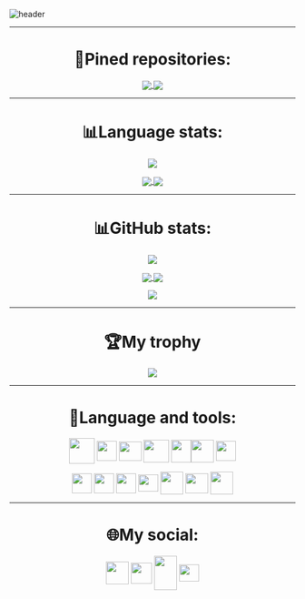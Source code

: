 <!--START_SECTION:waka-->
<!--END_SECTION:waka-->

![header](https://capsule-render.vercel.app/api?type=waving&color=gradient&height=350&section=header&text=Hello%20World!&fontSize=75&animation=fadeIn&fontAlignY=35&desc=I`m%20learning%20Python%20and%20C%20and%20I%20also%20love%20%20programming.&descAlign=52)


---
<h1 align="center">📌Pined repositories:</h1>
<p align="center">
<a href="https://github.com/anuraghazra/github-readme-stats">
  <img align="center" src="https://github-readme-stats.vercel.app/api/pin/?username=pwp-programer&repo=College_labs&theme=jolly" />
</a>
<a href="https://github.com/anuraghazra/github-readme-stats">
  <img align="center" src="https://github-readme-stats.vercel.app/api/pin/?username=pwp-programer&repo=Python&theme=jolly" />
</a>





---
<!-- Время активности за неделю -->
<h1 align="center">📊Language stats:</h1>
<p align="center">
<p align="center">
<a href="https://github.com/anuraghazra/github-readme-stats">
  <img align="center" src="https://github-readme-stats.vercel.app/api/wakatime?username=pwp-programer&theme=dracula&layout=compact" />
</a>


<p align="center">
<a href="https://github.com/anuraghazra/github-readme-stats">
  <img align="center" src="https://github-profile-summary-cards.vercel.app/api/cards/most-commit-language?username=pwp-programer&theme=dracula&algin=center" />
</a>
<a href="https://github.com/anuraghazra/convoychat">
  <img align="center" src="https://github-profile-summary-cards.vercel.app/api/cards/repos-per-language?username=pwp-programer&theme=jolly&algin=center" />
</a>



---
<!-- Карточка профиля:  -->
<h1 align="center">📊GitHub stats:</h1>
<p align="center">
<a href="https://git.io/streak-stats">
  <img align="center" src="https://github-readme-streak-stats.herokuapp.com/?user=pwp-programer&theme=jolly" />
</a>



<p align="center">
<a href="https://github.com/anuraghazra/github-readme-stats">
  <img align="center" src="https://github-profile-summary-cards.vercel.app/api/cards/stats?username=pwp-programer&theme=jolly&algin=center" />
</a>
<a href="https://github.com/anuraghazra/convoychat">
  <img align="center" src="https://github-profile-summary-cards.vercel.app/api/cards/productive-time?username=pwp-programer&theme=jolly&algin=center" />
</a>


<p align="center">
<a href="https://github.com/anuraghazra/github-readme-stats">
  <img align="center" src="https://github-profile-summary-cards.vercel.app/api/cards/profile-details?username=pwp-programer&theme=jolly&algin=center" />
</a>


---

<h1 align="center">🏆My trophy</h1>
<p align="center">
<a href="https://github.com/anuraghazra/convoychat">
  <img align="center" src="https://github-profile-trophy.vercel.app/?username=pwp-programer&theme=dracula" />
</a>


---










<h1 align="center">🧰Language and tools:</h1>
<p align="center">
<a href="https://github.com/" target="blank"><img align="center" src="https://i.dlpng.com/static/png/446077_preview.png" alt="" height="45" width="45" /></a>
<a href="https://git-scm.com/" target="blank"><img align="center" src="https://i.pinimg.com/originals/01/e5/00/01e500fca29c045d432b64f285f9c229.png" alt="" height="35" width="35" /></a>
<a href="https://www.notion.so/130513c7d185462c8757c833e51a52ef" target="blank"><img align="center" src="https://upload.wikimedia.org/wikipedia/commons/4/45/Notion_app_logo.png" alt="" height="34" width="40" /></a>
<a href="https://wakatime.com/@pit_with_pizza" target="blank"><img align="center" src="https://cdn.worldvectorlogo.com/logos/wakatime.svg" alt="" height="40" width="45" /></a>
<a href="https://docs.microsoft.com/en-us/cpp/?view=msvc-170" target="blank"><img align="center" src="https://upload.wikimedia.org/wikipedia/commons/thumb/1/18/ISO_C%2B%2B_Logo.svg/1822px-ISO_C%2B%2B_Logo.svg.png" alt="" height="40" width="35" /></a
<a href="https://docs.microsoft.com/en-us/dotnet/csharp/" target="blank"><img align="center" src="https://iconape.com/wp-content/files/sh/51404/svg/c--4.svg" alt="" height="40" width="40" /></a>
<a href="https://www.python.org/" target="blank"><img align="center" src="https://upload.wikimedia.org/wikipedia/commons/thumb/c/c3/Python-logo-notext.svg/1024px-Python-logo-notext.svg.png" alt="" height="35" width="35" /></a>


<p align="center">
<a href="https://www.jetbrains.com/ru-ru/pycharm/download/#section=windows" target="blank"><img align="center" src="https://upload.wikimedia.org/wikipedia/commons/thumb/1/1d/PyCharm_Icon.svg/1024px-PyCharm_Icon.svg.png" alt="" height="35" width="35" /></a>
<a href="https://visualstudio.microsoft.com/ru/vs/" target="blank"><img align="center" src="https://upload.wikimedia.org/wikipedia/commons/thumb/5/59/Visual_Studio_Icon_2019.svg/2060px-Visual_Studio_Icon_2019.svg.png" alt="" height="35" width="35" /></a>
<a href="https://code.visualstudio.com/" target="blank"><img align="center" src="https://upload.wikimedia.org/wikipedia/commons/thumb/9/9a/Visual_Studio_Code_1.35_icon.svg/2048px-Visual_Studio_Code_1.35_icon.svg.png" alt="" height="35" width="35" /></a>
<a href="https://www.microsoft.com/en-us/p/windows-terminal/9n0dx20hk701#activetab=pivot:overviewtab" target="blank"><img align="center" src="https://upload.wikimedia.org/wikipedia/commons/thumb/5/51/Windows_Terminal_logo.svg/2560px-Windows_Terminal_logo.svg.png" alt="" height="30" width="35" /></a>
<a href="https://gist.github.com/pit-with-pizza" target="blank"><img align="center" src="https://upload.wikimedia.org/wikipedia/commons/1/1f/Octicons-gist.svg" alt="" height="40" width="40" /></a>
<a href="https://www.heroku.com" target="blank"><img align="center" src="https://cdn-icons-png.flaticon.com/512/873/873120.png" alt="" height="35" width="40" /></a>
<a href="https://www.codewars.com/users/pit-with-pizza" target="blank"><img align="center" src="https://www.codewars.com/packs/assets/logo.61192cf7.svg" alt="" height="40" width="40" /></a>



---
<h1 align="center">🌐My social:</h1>
<p align="center">
<a href="https://vk.com/authorpythonkazika" target="blank"><img align="center" src="https://upload.wikimedia.org/wikipedia/commons/2/21/VK.com-logo.svg" alt="" height="40" width="40" /></a>
<a href="https://t.me/pwp_programer" target="blank"><img align="center" src="https://upload.wikimedia.org/wikipedia/commons/thumb/8/83/Telegram_2019_Logo.svg/2048px-Telegram_2019_Logo.svg.png" alt="" height="37" width="37" /></a>
<a href="https://discordapp.com/users/781475572622295071" target="blank"><img align="center" src="https://www.logo.wine/a/logo/Discord_(software)/Discord_(software)-Logo-Color-Logo.wine.svg" alt="" height="60" width="40" /></a>
<a href="mailto:bogdanzadora2005@gmail.com" target="blank"><img align="center" src="https://upload.wikimedia.org/wikipedia/commons/thumb/7/7e/Gmail_icon_%282020%29.svg/1024px-Gmail_icon_%282020%29.svg.png" alt="" height="30" width="35" /></a>
</p>


